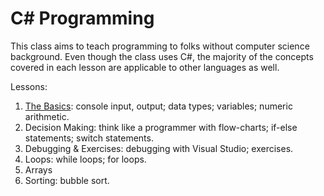C# Programming
=====

This class aims to teach programming to folks without computer science background. Even though the class uses C#,
the majority of the concepts covered in each lesson are applicable to other languages as well.

Lessons:

1. [The Basics](01-the-basics.md): console input, output; data types; variables; numeric arithmetic.
2. Decision Making: think like a programmer with flow-charts; if-else statements; switch statements.
3. Debugging & Exercises: debugging with Visual Studio; exercises.
4. Loops: while loops; for loops.
5. Arrays
6. Sorting: bubble sort.
